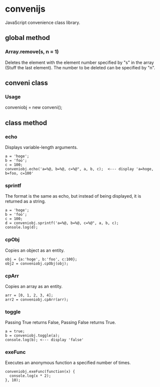 # convenijs
JavaScript convenience class library.

## global method

### Array.remove(s, n = 1)  
Deletes the element with the element number specified by "s" in the array (Stuff the last element).
The number to be deleted can be specified by "n".

## conveni class

### Usage  
conveniobj = new conveni();

## class method

### echo
Displays variable-length arguments.  

```
a = 'hoge';
b = 'foo';
c = 100;
conveniobj.echo('a=%@, b=%@, c=%@", a, b, c);  <--- display 'a=hoge, b=foo, c=100'
```
### sprintf
The format is the same as echo, but instead of being displayed, it is returned as a string.

```
a = 'hoge';
b = 'foo';
c = 100;
d = conveniobj.sprintf('a=%@, b=%@, c=%@", a, b, c);
console.log(d);
```
### cpObj
Copies an object as an entity.

```
obj = {a:'hoge', b:'foo', c:100};
obj2 = conveniobj.cpObj(obj);
```
### cpArr
Copies an array as an entity.

```
arr = [0, 1, 2, 3, 4];
arr2 = conveniobj.cpArr(arr);
```
### toggle
Passing True returns False, Passing False returns True.

```
a = true;
b = conveniobj.toggle(a);
console.log(b); <--- display 'false'
```
### exeFunc
Executes an anonymous function a specified number of times.

```
conveniobj.exeFunc(function(x) {
  console.log(x * 2);
}, 10);
